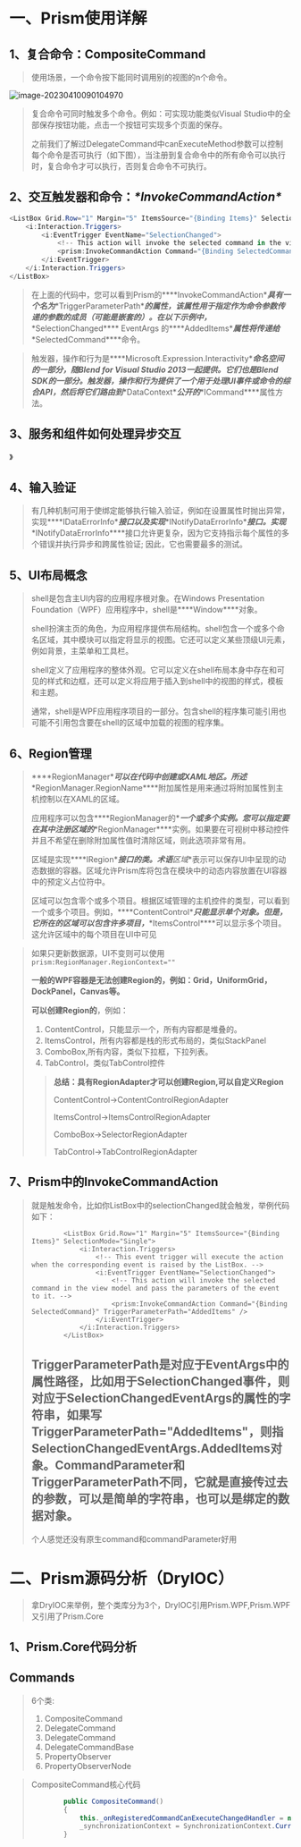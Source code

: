 # 一、Prism使用详解

## 1、复合命令：CompositeCommand

> 使用场景，一个命令按下能同时调用别的视图的n个命令。

![image-20230410090104970](C:\Users\admin\AppData\Roaming\Typora\typora-user-images\image-20230410090104970.png)

> 复合命令可同时触发多个命令。例如：可实现功能类似Visual Studio中的全部保存按钮功能，点击一个按钮可实现多个页面的保存。
>
> 之前我们了解过DelegateCommand中canExecuteMethod参数可以控制每个命令是否可执行（如下图），当注册到复合命令中的所有命令可以执行时，复合命令才可以执行，否则复合命令不可执行。





## 2、交互触发器和命令：***\*InvokeCommandAction\****

```c#
<ListBox Grid.Row="1" Margin="5" ItemsSource="{Binding Items}" SelectionMode="Single">
    <i:Interaction.Triggers>
        <i:EventTrigger EventName="SelectionChanged">
            <!-- This action will invoke the selected command in the view model and pass the parameters of the event to it. -->
            <prism:InvokeCommandAction Command="{Binding SelectedCommand}" TriggerParameterPath="AddedItems" />
        </i:EventTrigger>
    </i:Interaction.Triggers>
</ListBox>
```

> 在上面的代码中，您可以看到Prism的***\*InvokeCommandAction\****具有一个名为***\*TriggerParameterPath\****的属性，该属性用于指定作为命令参数传递的参数的成员（可能是嵌套的）。在以下示例中，***\*SelectionChanged\**** EventArgs 的***\*AddedItems\****属性将传递给***\*SelectedCommand\****命令。

> 触发器，操作和行为是***\*Microsoft.Expression.Interactivity\****命名空间的一部分，随Blend for Visual Studio 2013一起提供。它们也是Blend SDK的一部分。触发器，操作和行为提供了一个用于处理UI事件或命令的综合API，然后将它们路由到***\*DataContext\****公开的***\*ICommand\****属性方法。

## 3、服务和组件如何处理异步交互

》





## 4、输入验证

> 有几种机制可用于使绑定能够执行输入验证，例如在设置属性时抛出异常，实现***\*IDataErrorInfo\****接口以及实现***\*INotifyDataErrorInfo\****接口。实现***\*INotifyDataErrorInfo\****接口允许更复杂，因为它支持指示每个属性的多个错误并执行异步和跨属性验证; 因此，它也需要最多的测试。





## 5、UI布局概念

> shell是包含主UI内容的应用程序根对象。在Windows Presentation Foundation（WPF）应用程序中，shell是***\*Window\****对象。
>
> shell扮演主页的角色，为应用程序提供布局结构。shell包含一个或多个命名区域，其中模块可以指定将显示的视图。它还可以定义某些顶级UI元素，例如背景，主菜单和工具栏。
>
> shell定义了应用程序的整体外观。它可以定义在shell布局本身中存在和可见的样式和边框，还可以定义将应用于插入到shell中的视图的样式，模板和主题。
>
> 通常，shell是WPF应用程序项目的一部分。包含shell的程序集可能引用也可能不引用包含要在shell的区域中加载的视图的程序集。



## 6、Region管理

> ***\*RegionManager\****可以在代码中创建或XAML地区。所述***\*RegionManager.RegionName\****附加属性是用来通过将附加属性到主机控制以在XAML的区域。
>
> 应用程序可以包含***\*RegionManager的\****一个或多个实例。您可以指定要在其中注册区域的***\*RegionManager\****实例。如果要在可视树中移动控件并且不希望在删除附加属性值时清除区域，则此选项非常有用。
>
> 区域是实现***\*IRegion\****接口的类。术语**区域**表示可以保存UI中呈现的动态数据的容器。区域允许Prism库将包含在模块中的动态内容放置在UI容器中的预定义占位符中。
>
> 区域可以包含零个或多个项目。根据区域管理的主机控件的类型，可以看到一个或多个项目。例如，***\*ContentControl\****只能显示单个对象。但是，它所在的区域可以包含许多项目，***\*ItemsControl\****可以显示多个项目。这允许区域中的每个项目在UI中可见

> 如果只更新数据源，UI不变则可以使用`prism:RegionManager.RegionContext=""`
>
> **一般的WPF容器是无法创建Region的，例如：Grid，UniformGrid，DockPanel，Canvas等。**
>
> **可以创建Region的**，例如：
>
> 1. ContentControl，只能显示一个，所有内容都是堆叠的。
> 2. ItemsControl，所有内容都是栈的形式布局的，类似StackPanel
> 3. ComboBox,所有内容，类似下拉框，下拉列表。
> 4. TabControl，类似TabControl控件
>
> > **总结：具有RegionAdapter才可以创建Region,可以自定义Region**
> >
> > ContentControl->ContentControlRegionAdapter
> >
> > ItemsControl->ItemsControlRegionAdapter
> >
> > ComboBox->SelectorRegionAdapter
> >
> > TabControl->TabControlRegionAdapter



## 7、Prism中的InvokeCommandAction

> 就是触发命令，比如你ListBox中的selectionChanged就会触发，举例代码如下：
>
> ```xaml
>         <ListBox Grid.Row="1" Margin="5" ItemsSource="{Binding Items}" SelectionMode="Single">
>             <i:Interaction.Triggers>
>                 <!-- This event trigger will execute the action when the corresponding event is raised by the ListBox. -->
>                 <i:EventTrigger EventName="SelectionChanged">
>                     <!-- This action will invoke the selected command in the view model and pass the parameters of the event to it. -->
>                     <prism:InvokeCommandAction Command="{Binding SelectedCommand}" TriggerParameterPath="AddedItems" />
>                 </i:EventTrigger>
>             </i:Interaction.Triggers>
>         </ListBox>
> ```
>
> TriggerParameterPath是对应于EventArgs中的属性路径，比如用于SelectionChanged事件，则对应于SelectionChangedEventArgs的属性的字符串，如果写 TriggerParameterPath="AddedItems"，则指SelectionChangedEventArgs.AddedItems对象。CommandParameter和TriggerParameterPath不同，它就是直接传过去的参数，可以是简单的字符串，也可以是绑定的数据对象。
> ------------------------------------------------
> 个人感觉还没有原生command和commandParameter好用





# 二、Prism源码分析（DryIOC）

> 拿DryIOC来举例，整个类库分为3个，DryIOC引用Prism.WPF,Prism.WPF又引用了Prism.Core





## 1、Prism.Core代码分析

## Commands

> 6个类:
>
> 1. CompositeCommand
> 2. DelegateCommand
> 3. DelegateCommand<T>
> 4. DelegateCommandBase
> 5. PropertyObserver
> 6. PropertyObserverNode



> CompositeCommand核心代码
>
> ```C#
>         public CompositeCommand()
>         {
>             this._onRegisteredCommandCanExecuteChangedHandler = new EventHandler(this.OnRegisteredCommandCanExecuteChanged);
>             _synchronizationContext = SynchronizationContext.Current;
>         }
> ```
>
> 
